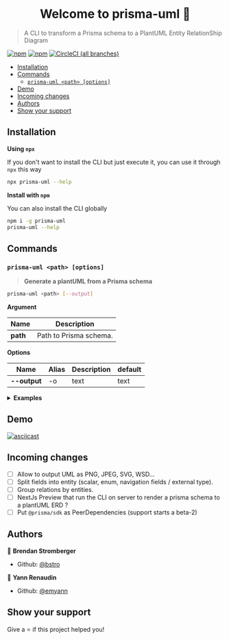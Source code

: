 <h1 align="center">Welcome to prisma-uml 👋</h1>

> A CLI to transform a Prisma schema to a PlantUML Entity RelationShip Diagram

[![npm](https://img.shields.io/npm/v/prisma-uml.svg?style=for-the-badge)](https://www.npmjs.com/package/prisma-uml) [![npm](https://img.shields.io/npm/dy/prisma-uml.svg?style=for-the-badge)](https://npm-stat.com/charts.html?package=prisma-uml) [![CircleCI (all branches)](https://img.shields.io/circleci/project/github/emyann/prisma-plantuml/master.svg?style=for-the-badge)](https://circleci.com/gh/emyann/prisma-plantuml)

- [Installation](#installation)
- [Commands](#commands)
  - [`prisma-uml <path> [options]`](#prisma-uml-path-options)
- [Demo](#demo)
- [Incoming changes](#incoming-changes)
- [Authors](#authors)
- [Show your support](#show-your-support)

## Installation

**Using `npx`**

If you don't want to install the CLI but just execute it, you can use it through `npx` this way

```sh
npx prisma-uml --help
```

**Install with `npm`**

You can also install the CLI globally

```sh
npm i -g prisma-uml
prisma-uml --help
```

## Commands

### `prisma-uml <path> [options]`

> **Generate a plantUML from a Prisma schema**

```sh
prisma-uml <path> [--output]
```

**Argument**

| Name     | Description            |
| -------- | ---------------------- |
| **path** | Path to Prisma schema. |

**Options**

| Name         | Alias | Description | default |
| ------------ | ----- | ----------- | ------- |
| **--output** | -o    | text        | text    |

<details><summary><strong>Examples</strong></summary>
<p>

```sh
# Output a plantUML Entity Relation Diagram as text
prisma-uml ./schema.prisma
```

</p>
</details>

## Demo

[![asciicast](https://asciinema.org/a/322572.svg)](https://asciinema.org/a/322572)

## Incoming changes

- [ ] Allow to output UML as PNG, JPEG, SVG, WSD...
- [ ] Split fields into entity (scalar, enum, navigation fields / external type).
- [ ] Group relations by entities.
- [ ] NextJs Preview that run the CLI on server to render a prisma schema to a plantUML ERD ?
- [ ] Put `@prisma/sdk` as PeerDependencies (support starts a beta-2)

## Authors

👤 **Brendan Stromberger**

- Github: [@bstro](https://github.com/bstro)

👤 **Yann Renaudin**

- Github: [@emyann](https://github.com/emyann)

## Show your support

Give a ⭐️ if this project helped you!
